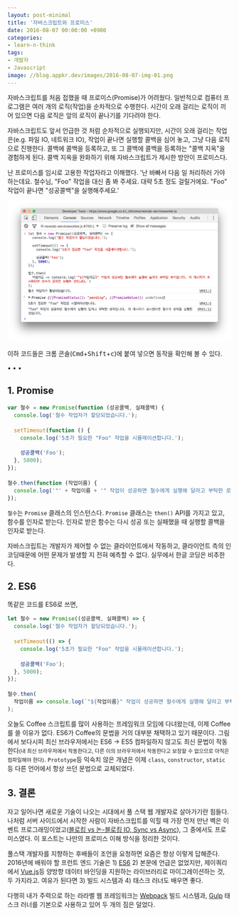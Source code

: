 ```yaml
---
layout: post-minimal
title: '자바스크립트와 프로미스' 
date: 2016-08-07 00:00:00 +0900
categories:
- learn-n-think
tags:
- 개발자
- Javascript
image: //blog.appkr.dev/images/2016-08-07-img-01.png
---
```


자바스크립트를 처음 접했을 때 프로미스(Promise)가 어려웠다. 일반적으로 컴퓨터 프로그램은 여러 개의 로직(작업)을 순차적으로 수행한다. 시간이 오래 걸리는 로직이 끼어 있으면 다음 로직은 앞의 로직이 끝나기를 기다려야 한다. 

자바스크립트도 앞서 언급한 것 처럼 순차적으로 실행되지만, 시간이 오래 걸리는 작업은(e.g. 파일 IO, 네트워크 IO), 작업이 끝나면 실행할 콜백을 심어 놓고, 그냥 다음 로직으로 진행한다. 콜백에 콜백을 등록하고, 또 그 콜백에 콜백을 등록하는 "콜백 지옥"을 경험하게 된다. 콜백 지옥을 완화하기 위해 자바스크립트가 제시한 방안이 프로미스다. 

난 프로미스를 임시로 고용한 작업자라고 이해했다. '난 바빠서 다음 일 처리하러 가야 하는데요. 철수님, "Foo" 작업을 대신 좀 봐 주세요. 대략 5초 정도 걸릴거에요. "Foo" 작업이 끝나면 "성공콜백"을 실행해주세요.'

[![Promise](/images/2016-08-07-img-01.png)](/images/2016-08-07-img-01.png)

이하 코드들은 크롬 콘솔(<kbd>Cmd</kbd>+<kbd>Shift</kbd>+<kbd>c</kbd>)에 붙여 넣으면 동작을 확인해 볼 수 있다.

<!--more-->
<div class="spacer">• • •</div>

## 1. Promise

```javascript
var 철수 = new Promise(function (성공콜백, 실패콜백) {
  console.log('철수 작업자가 할당되었습니다.');
  
  setTimeout(function () {
    console.log('5초가 필요한 "Foo" 작업을 시뮬레이션합니다.');
    
    성공콜백('Foo');
  }, 5000);
});

철수.then(function (작업이름) {
  console.log('"' + 작업이름 + '" 작업이 성공하면 철수에게 실행해 달라고 부탁한 로직입니다. 이 메시지가 표시된다면 철수가 로직을 실행한 것입니다.');
});
```

`철수`는 `Promise` 클래스의 인스턴스다. `Promise` 클래스는 `then()` API를 가지고 있고, 함수를 인자로 받는다. 인자로 받은 함수는 다시 성공 또는 실패했을 때 실행할 콜백을 인자로 받는다. 

자바스크립트는 개발자가 제어할 수 없는 클라이언트에서 작동하고, 클라이언트 측의 인코딩때문에 어떤 문제가 발생할 지 전혀 예측할 수 없다. 실무에서 한글 코딩은 비추한다.

## 2. ES6

똑같은 코드를 ES6로 쓰면,

```javascript
let 철수 = new Promise((성공콜백, 실패콜백) => {
  console.log('철수 작업자가 할당되었습니다.');
  
  setTimeout(() => {
    console.log('5초가 필요한 "Foo" 작업을 시뮬레이션합니다.');
    
    성공콜백('Foo');
  }, 5000);
});

철수.then(
  작업이름 => console.log(`"${작업이름}" 작업이 성공하면 철수에게 실행해 달라고 부탁한 로직입니다. 이 메시지가 표시된다면 철수가 로직을 실행한 것입니다.`)
);
```

오늘도 Coffee 스크립트를 많이 사용하는 프레임워크 모임에 다녀왔는데, 이제 Coffee를 쓸 이유가 없다. ES6가 Coffee의 문법을 거의 대부분 채택하고 있기 때문이다. 그림에서 보다시피 최신 브라우저에서는 ES6 -> ES5 컴파일하지 않고도 최신 문법이 작동한다<small>(내 최신 브라우저에서 작동한다고, 다른 이의 브라우저에서 작동한다고 보장할 수 없으므로 아직은 컴파일해야 한다)</small>. `Prototype`등 익숙치 않은 개념은 이제 `class`, `constructor`, `static` 등 다른 언어에서 항상 쓰던 문법으로 교체되었다.

## 3. 결론

자고 일어나면 새로운 기술이 나오는 시대에서 풀 스택 웹 개발자로 살아가기란 힘들다. 나처럼 서버 사이드에서 시작한 사람이 자바스크립트를 익힐 때 가장 먼저 만난 벽은 이벤트 프로그래밍이었고([블로킹 vs 논-블로킹 IO, Sync vs Async](//laravel.io/bin/zjvNv)), 그 중에서도 프로미스였다. 이 포스트는 나만의 프로미스 이해 방식을 정리한 것이다.

풀스택 개발자를 지향하는 후배들이 조언을 요청하면 요즘은 항상 이렇게 답해준다. 2016년에 배워야 할 프런트 엔드 기술은 1) [ES6](//es6-features.org) 2) 본문에 언급은 없었지만, 제이쿼리에서 [Vue.js](//vuejs.org/)등 양방향 데이터 바인딩을 지원하는 라이브러리로 마이그레이션하는 것, 두 가지라고. 여유가 된다면 3) 빌드 시스템과 4) 태스크 러너도 배우면 좋다. 

다행히 내가 주력으로 하는 라라벨 웹 프레임워크는 [Webpack](//webpack.github.io/) 빌드 시스템과, [Gulp](//gulpjs.com/) 태스크 러너를 기본으로 사용하고 있어 두 개의 짐은 덜었다.  
